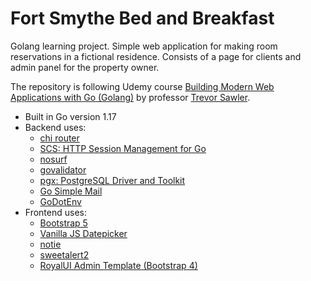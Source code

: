 # Fort Smythe Bed and Breakfast

Golang learning project. Simple web application for making room reservations in a fictional residence. Consists of a page for clients and admin panel for the property owner.

The repository is following Udemy course [Building Modern Web Applications with Go (Golang)](https://www.udemy.com/course/building-modern-web-applications-with-go) by professor [Trevor Sawler](https://github.com/tsawler).

- Built in Go version 1.17
- Backend uses:
  - [chi router](https://github.com/go-chi/chi)
  - [SCS: HTTP Session Management for Go](https://github.com/alexedwards/scs)
  - [nosurf](https://github.com/justinas/nosurf)
  - [govalidator](https://github.com/asaskevich/govalidator)
  - [pgx: PostgreSQL Driver and Toolkit](https://github.com/jackc/pgx)
  - [Go Simple Mail](https://github.com/xhit/go-simple-mail)
  - [GoDotEnv](https://github.com/joho/godotenv)
- Frontend uses:
  - [Bootstrap 5](https://getbootstrap.com)
  - [Vanilla JS Datepicker](https://github.com/mymth/vanillajs-datepicker)
  - [notie](https://github.com/jaredreich/notie)
  - [sweetalert2](https://sweetalert2.github.io)
  - [RoyalUI Admin Template (Bootstrap 4)](https://github.com/BootstrapDash/RoyalUI-Free-Bootstrap-Admin-Template)
